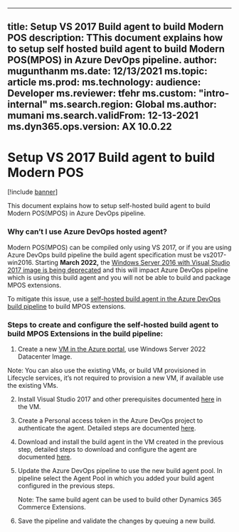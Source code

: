 
---
title: Setup VS 2017 Build agent to build Modern POS
description: TThis document explains how to setup self hosted build agent to build Modern POS(MPOS) in Azure DevOps pipeline. 
author: mugunthanm
ms.date: 12/13/2021
ms.topic: article
ms.prod: 
ms.technology: 
audience: Developer
ms.reviewer: tfehr
ms.custom: "intro-internal"
ms.search.region: Global
ms.author: mumani
ms.search.validFrom: 12-13-2021
ms.dyn365.ops.version: AX 10.0.22
---


# Setup VS 2017 Build agent to build Modern POS

[!include [banner](../../../includes/banner.md)]

This document explains how to setup self-hosted build agent to build Modern POS(MPOS) in Azure DevOps pipeline. 
### Why can’t I use Azure DevOps hosted agent?
Modern POS(MPOS) can be compiled only using VS 2017, or if you are using Azure DevOps build pipeline the build agent specification must be vs2017-win2016. 
Starting **March 2022,** the [Windows Server 2016 with Visual Studio 2017 image is being deprecated]( https://docs.microsoft.com/en-us/azure/devops/pipelines/agents/v2-windows?view=azure-devops) and this will impact Azure DevOps pipeline which is using this build agent and you will not be able to build and package MPOS extensions.

To mitigate this issue, use a [self-hosted build agent in the Azure DevOps build pipeline]( https://docs.microsoft.com/en-us/azure/devops/pipelines/agents/v2-windows?view=azure-devops) to build MPOS extensions.

### Steps to create and configure the self-hosted build agent to build MPOS Extensions in the build pipeline:

1.	Create a new [VM in the Azure portal]( https://docs.microsoft.com/en-us/azure/virtual-machines/windows/quick-create-portal), use Windows Server 2022 Datacenter Image.

Note: You can also use the existing VMs, or build VM provisioned in Lifecycle services, it’s not required to provision a new VM, if available use the existing VMs.

2.	Install Visual Studio 2017 and other prerequisites documented [here]( https://docs.microsoft.com/en-us/dynamics365/commerce/dev-itpro/retail-sdk/retail-sdk-overview#prerequisites) in the VM.
3.	Create a Personal access token in the Azure DevOps project to authenticate the agent. Detailed steps are documented [here]( https://docs.microsoft.com/en-us/azure/devops/pipelines/agents/v2-windows?view=azure-devops#authenticate-with-a-personal-access-token-pat).
4.	Download and install the build agent in the VM created in the previous step, detailed steps to download and configure the agent are documented [here]( https://docs.microsoft.com/en-us/azure/devops/pipelines/agents/v2-windows?view=azure-devops#download-and-configure-the-agent).
 
5.	Update the Azure DevOps pipeline to use the new build agent pool. In pipeline select the Agent Pool in which you added your build agent configured in the previous steps.
    
    Note: The same build agent can be used to build other Dynamics 365 Commerce Extensions.

6.	Save the pipeline and validate the changes by queuing a new build.
 
